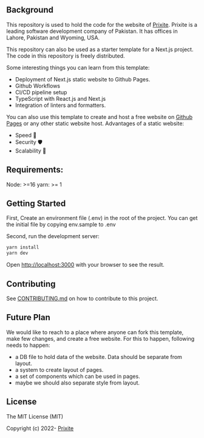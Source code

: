## Background

This repository is used to hold the code for the website of [Prixite](https://prixite.com). Prixite is a leading software development company of Pakistan. It has offices in Lahore, Pakistan and Wyoming, USA.

This repository can also be used as a starter template for a Next.js project. The code in this repository is freely distributed. 

Some interesting things you can learn from this template:
- Deployment of Next.js static website to Github Pages.
- Github Workflows
- CI/CD pipeline setup
- TypeScript with React.js and Next.js
- Integration of linters and formatters.

You can also use this template to create and host a free website on [Github Pages](https://pages.github.com/) or any other static website host. Advantages of a static website:
- Speed 🚀
- Security 🛡️
- Scalability 🙌

## Requirements:

Node: >=16
yarn: >= 1

## Getting Started

First, Create an environment file (.env) in the root of the project. You can get the initial file by copying env.sample to .env

Second, run the development server:

```bash
yarn install
yarn dev
```

Open [http://localhost:3000](http://localhost:3000) with your browser to see the result.

## Contributing
See [CONTRIBUTING.md](https://github.com/prixite/prixite.github.io/blob/master/CONTRIBUTING.md) on how to contribute to this project.

## Future Plan
We would like to reach to a place where anyone can fork this template, make few changes, and create a free website. For this to happen, following needs to happen:
- a DB file to hold data of the website. Data should be separate from layout.
- a system to create layout of pages.
- a set of components which can be used in pages.
- maybe we should also separate style from layout.

## License

The MIT License (MIT)

Copyright (c) 2022- [Prixite](https://prixite.com/)
